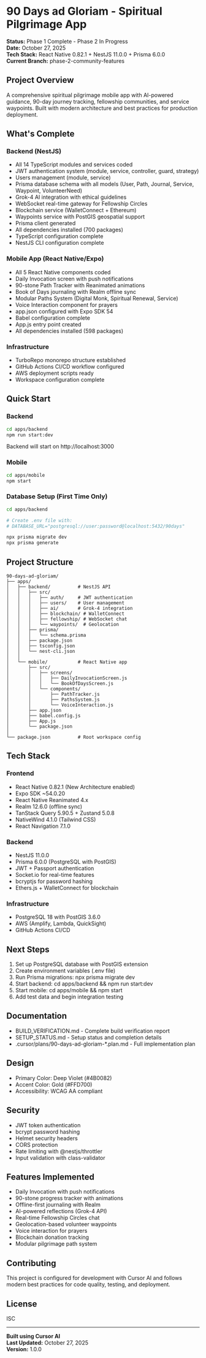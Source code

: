 # 90 Days ad Gloriam - Spiritual Pilgrimage App

**Status:** Phase 1 Complete - Phase 2 In Progress  
**Date:** October 27, 2025  
**Tech Stack:** React Native 0.82.1 + NestJS 11.0.0 + Prisma 6.0.0  
**Current Branch:** phase-2-community-features

## Project Overview

A comprehensive spiritual pilgrimage mobile app with AI-powered guidance, 90-day journey tracking, fellowship communities, and service waypoints. Built with modern architecture and best practices for production deployment.

## What's Complete

### Backend (NestJS)
- All 14 TypeScript modules and services coded
- JWT authentication system (module, service, controller, guard, strategy)
- Users management (module, service)
- Prisma database schema with all models (User, Path, Journal, Service, Waypoint, VolunteerNeed)
- Grok-4 AI integration with ethical guidelines
- WebSocket real-time gateway for Fellowship Circles
- Blockchain service (WalletConnect + Ethereum)
- Waypoints service with PostGIS geospatial support
- Prisma client generated
- All dependencies installed (700 packages)
- TypeScript configuration complete
- NestJS CLI configuration complete

### Mobile App (React Native/Expo)
- All 5 React Native components coded
- Daily Invocation screen with push notifications
- 90-stone Path Tracker with Reanimated animations
- Book of Days journaling with Realm offline sync
- Modular Paths System (Digital Monk, Spiritual Renewal, Service)
- Voice Interaction component for prayers
- app.json configured with Expo SDK 54
- Babel configuration complete
- App.js entry point created
- All dependencies installed (598 packages)

### Infrastructure
- TurboRepo monorepo structure established
- GitHub Actions CI/CD workflow configured
- AWS deployment scripts ready
- Workspace configuration complete

## Quick Start

### Backend
```bash
cd apps/backend
npm run start:dev
```

Backend will start on http://localhost:3000

### Mobile
```bash
cd apps/mobile
npm start
```

### Database Setup (First Time Only)
```bash
cd apps/backend

# Create .env file with:
# DATABASE_URL="postgresql://user:password@localhost:5432/90days"

npx prisma migrate dev
npx prisma generate
```

## Project Structure

```
90-days-ad-gloriam/
├── apps/
│   ├── backend/          # NestJS API
│   │   ├── src/
│   │   │   ├── auth/     # JWT authentication
│   │   │   ├── users/    # User management
│   │   │   ├── ai/       # Grok-4 integration
│   │   │   ├── blockchain/ # WalletConnect
│   │   │   ├── fellowship/ # WebSocket chat
│   │   │   └── waypoints/  # Geolocation
│   │   ├── prisma/
│   │   │   └── schema.prisma
│   │   ├── package.json
│   │   ├── tsconfig.json
│   │   └── nest-cli.json
│   │
│   └── mobile/           # React Native app
│       ├── src/
│       │   ├── screens/
│       │   │   ├── DailyInvocationScreen.js
│       │   │   └── BookOfDaysScreen.js
│       │   └── components/
│       │       ├── PathTracker.js
│       │       ├── PathsSystem.js
│       │       └── VoiceInteraction.js
│       ├── app.json
│       ├── babel.config.js
│       ├── App.js
│       └── package.json
│
└── package.json          # Root workspace config
```

## Tech Stack

### Frontend
- React Native 0.82.1 (New Architecture enabled)
- Expo SDK ~54.0.20
- React Native Reanimated 4.x
- Realm 12.6.0 (offline sync)
- TanStack Query 5.90.5 + Zustand 5.0.8
- NativeWind 4.1.0 (Tailwind CSS)
- React Navigation 7.1.0

### Backend
- NestJS 11.0.0
- Prisma 6.0.0 (PostgreSQL with PostGIS)
- JWT + Passport authentication
- Socket.io for real-time features
- bcryptjs for password hashing
- Ethers.js + WalletConnect for blockchain

### Infrastructure
- PostgreSQL 18 with PostGIS 3.6.0
- AWS (Amplify, Lambda, QuickSight)
- GitHub Actions CI/CD

## Next Steps

1. Set up PostgreSQL database with PostGIS extension
2. Create environment variables (.env file)
3. Run Prisma migrations: npx prisma migrate dev
4. Start backend: cd apps/backend && npm run start:dev
5. Start mobile: cd apps/mobile && npm start
6. Add test data and begin integration testing

## Documentation

- BUILD_VERIFICATION.md - Complete build verification report
- SETUP_STATUS.md - Setup status and completion details
- .cursor/plans/90-days-ad-gloriam-*.plan.md - Full implementation plan

## Design

- Primary Color: Deep Violet (#4B0082)
- Accent Color: Gold (#FFD700)
- Accessibility: WCAG AA compliant

## Security

- JWT token authentication
- bcrypt password hashing
- Helmet security headers
- CORS protection
- Rate limiting with @nestjs/throttler
- Input validation with class-validator

## Features Implemented

- Daily Invocation with push notifications
- 90-stone progress tracker with animations
- Offline-first journaling with Realm
- AI-powered reflections (Grok-4 API)
- Real-time Fellowship Circles chat
- Geolocation-based volunteer waypoints
- Voice interaction for prayers
- Blockchain donation tracking
- Modular pilgrimage path system

## Contributing

This project is configured for development with Cursor AI and follows modern best practices for code quality, testing, and deployment.

## License

ISC

---

**Built using Cursor AI**  
**Last Updated:** October 27, 2025  
**Version:** 1.0.0